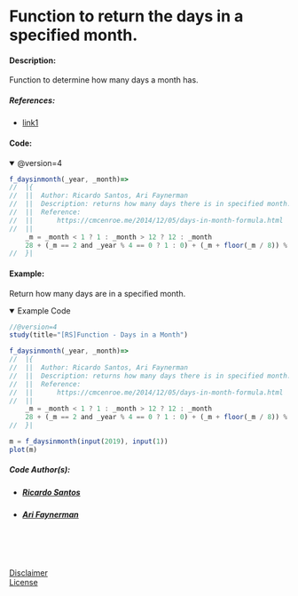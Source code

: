 # Function to return the days in a specified month.

#### Description:

Function to determine how many days a month has.

##### References:
* [link1](https://cmcenroe.me/2014/12/05/days-in-month-formula.html "link1")


#### Code:

<details open>
  <!-- leave a blank line after summary -->
  <summary>@version=4</summary>

```javascript
f_daysinmonth(_year, _month)=>
//	|{
//	||	Author: Ricardo Santos, Ari Faynerman
//	||	Description: returns how many days there is in specified month.
//	||	Reference:
//	||		https://cmcenroe.me/2014/12/05/days-in-month-formula.html
//	||
    _m = _month < 1 ? 1 : _month > 12 ? 12 : _month
    28 + (_m == 2 and _year % 4 == 0 ? 1 : 0) + (_m + floor(_m / 8)) % 2 + 2 % _m + 2 * floor(1 / _m)
//	}|
```
</details>


#### Example:

Return how many days are in a specified month. <br/>

<details open>
  <!-- leave a blank line after summary -->
  <summary>Example Code</summary>

<!--  -->
<!-- code goes between the backticks: -->
```javascript
//@version=4
study(title="[RS]Function - Days in a Month")

f_daysinmonth(_year, _month)=>
//	|{
//	||	Author: Ricardo Santos, Ari Faynerman
//	||	Description: returns how many days there is in specified month.
//	||	Reference:
//	||		https://cmcenroe.me/2014/12/05/days-in-month-formula.html
//	||
    _m = _month < 1 ? 1 : _month > 12 ? 12 : _month
    28 + (_m == 2 and _year % 4 == 0 ? 1 : 0) + (_m + floor(_m / 8)) % 2 + 2 % _m + 2 * floor(1 / _m)
//	}|

m = f_daysinmonth(input(2019), input(1))
plot(m)

```
</details>

##### Code Author(s):
  * ##### [Ricardo Santos](https://www.tradingview.com/u/RicardoSantos/ "@Tradingview.") 
  * ##### [Ari Faynerman](https://www.tradingview.com/u/a.tesla2018/ "@Tradingview.") 

<br/>
<br/>
<br/>

[Disclaimer](/./DISCLAIMER.md "Disclaimer.")<br/>
[License](/./LICENSE "License.")
